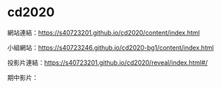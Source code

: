 # cd2020

網站連結：https://s40723201.github.io/cd2020/content/index.html

小組網站：https://s40723246.github.io/cd2020-bg1/content/index.html

投影片連結：https://s40723201.github.io/cd2020/reveal/index.html#/

期中影片：
